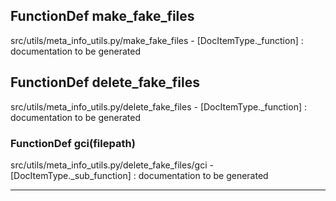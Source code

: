 ## FunctionDef make_fake_files
src/utils/meta_info_utils.py/make_fake_files - [DocItemType._function] : 
documentation to be generated
## FunctionDef delete_fake_files
src/utils/meta_info_utils.py/delete_fake_files - [DocItemType._function] : 
documentation to be generated
### FunctionDef gci(filepath)
src/utils/meta_info_utils.py/delete_fake_files/gci - [DocItemType._sub_function] : 
documentation to be generated
***
